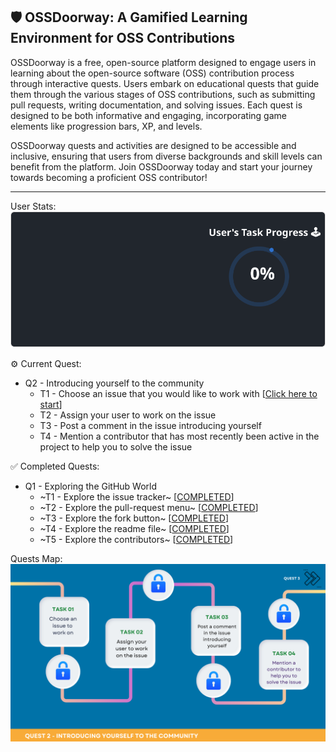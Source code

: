 ## 🛡️ OSSDoorway: A Gamified Learning Environment for OSS Contributions

OSSDoorway is a free, open-source platform designed to engage users in learning about the open-source software (OSS) contribution process through interactive quests. Users embark on educational quests that guide them through the various stages of OSS contributions, such as submitting pull requests, writing documentation, and solving issues. Each quest is designed to be both informative and engaging, incorporating game elements like progression bars, XP, and levels.

OSSDoorway quests and activities are designed to be accessible and inclusive, ensuring that users from diverse backgrounds and skill levels can benefit from the platform. Join OSSDoorway today and start your journey towards becoming a proficient OSS contributor!

---

User Stats:<br>
  ![User Draft Stats](/userCards/draft-1721074901283.svg?)

⚙️ Current Quest: 
  - Q2 - Introducing yourself to the community
    - T1 - Choose an issue that you would like to work with [[Click here to start](https://github.com/kkarissa/OSS-Test/issues/8)]
    - T2 - Assign your user to work on the issue
    - T3 - Post a comment in the issue introducing yourself
    - T4 - Mention a contributor that has most recently been active in the project to help you to solve the issue

✅ Completed Quests: 
  - Q1 - Exploring the GitHub World
    - ~T1 - Explore the issue tracker~ [[COMPLETED](https://github.com/kkarissa/OSS-Test/issues/3)]
    - ~T2 - Explore the pull-request menu~ [[COMPLETED](https://github.com/kkarissa/OSS-Test/issues/4)]
    - ~T3 - Explore the fork button~ [[COMPLETED](https://github.com/kkarissa/OSS-Test/issues/5)]
    - ~T4 - Explore the readme file~ [[COMPLETED](https://github.com/kkarissa/OSS-Test/issues/6)]
    - ~T5 - Explore the contributors~ [[COMPLETED](https://github.com/kkarissa/OSS-Test/issues/7)]

Quests Map:
![Quest Map](https://github.com/RESHAPELab/OSS-Doorway/blob/main/map/Q2.png)